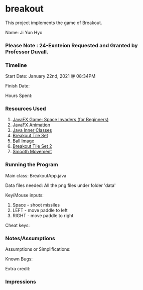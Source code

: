 # breakout

This project implements the game of Breakout.

Name: Ji Yun Hyo

### Please Note : 24-Exnteion Requested and Granted by Professor Duvall.

### Timeline

Start Date: January 22nd, 2021 @ 08:34PM

Finish Date: 

Hours Spent:

### Resources Used

1. [JavaFX Game: Space Invaders (for Beginners)](https://www.youtube.com/watch?v=FVo1fm52hz0&list=PL4h6ypqTi3RTIoPa_Qz3haEo3OXJQqOwc&index=5)
2. [JavaFX Animation](https://zetcode.com/gui/javafx/animation/#:~:text=AnimationTimer%20is%20the%20most%20simple,every%20frame%20of%20the%20animation.&text=Timeline%20is%20the%20most%20complex%20tool%20for%20doing%20high%2Dlevel%20animations.)
3. [Java Inner Classes](https://www.tutorialspoint.com/java/java_innerclasses.htm)
4. [Breakout Tile Set](https://opengameart.org/content/breakout-brick-breaker-tile-set-free)
5. [Ball Image](https://www.google.com/search?q=brick+breaker+ball+png&tbm=isch&hl=en&sa=X&ved=2ahUKEwjotreSq73uAhVL6VMKHWA4C-EQrNwCKAJ6BQgBELAB&biw=2545&bih=1272#imgrc=HIMr7i97XrxHqM)
6. [Breakout Tile Set 2](https://opengameart.org/content/ui-pack)
7. [Smooth Movement](https://www.youtube.com/watch?v=L5GJ-i_6uGQ)

### Running the Program

Main class: BreakoutApp.java

Data files needed: All the png files under folder 'data'

Key/Mouse inputs:
1. Space - shoot missiles
2. LEFT - move paddle to left
3. RIGHT - move paddle to right

Cheat keys:


### Notes/Assumptions

Assumptions or Simplifications:

Known Bugs:

Extra credit:


### Impressions
